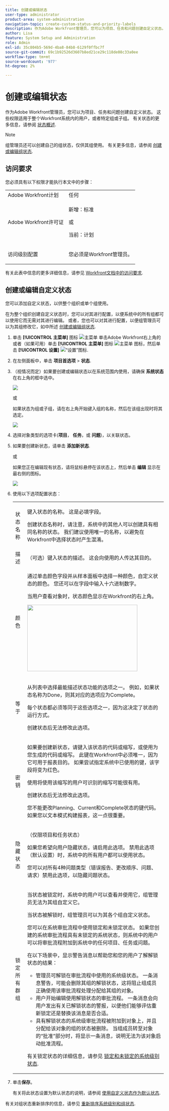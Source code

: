 ```yaml
---
title: 创建或编辑状态
user-type: administrator
product-area: system-administration
navigation-topic: create-custom-status-and-priority-labels
description: 作为Adobe Workfront管理员，您可以为项目、任务和问题创建自定义状态。
author: Lisa
feature: System Setup and Administration
role: Admin
exl-id: 35c804b5-569d-4ba8-84b8-6129f0ffbc7f
source-git-commit: 69c1b92526d3607b8ed21ce29c118de08c33a0ee
workflow-type: tm+mt
source-wordcount: '977'
ht-degree: 2%

---
```


# 创建或编辑状态

<!-- Audited: 1/2024 -->

<!--DON'T DELETE, DRAFT OR HIDE THIS ARTICLE. IT IS LINKED TO THE PRODUCT THROUGH CONTEXT SENSITIVE HELP LINKS.-->

作为Adobe Workfront管理员，您可以为项目、任务和问题创建自定义状态。 这些权限适用于整个Workfront系统内的用户，或者特定组或子组。 有关状态的更多信息，请参阅 [状态概述](../../../administration-and-setup/customize-workfront/creating-custom-status-and-priority-labels/statuses-overview.md).

>[!NOTE]
>
>组管理员还可以创建自己的组状态，仅供其组使用。 有关更多信息，请参阅 [创建或编辑组状态](../../../administration-and-setup/manage-groups/manage-group-statuses/create-or-edit-a-group-status.md).

## 访问要求

您必须具有以下权限才能执行本文中的步骤：

<table style="table-layout:auto"> 
 <col> 
 <col> 
 <tbody> 
  <tr> 
   <td role="rowheader">Adobe Workfront计划</td> 
   <td>任何</td> 
  </tr> 
  <tr> 
   <td role="rowheader">Adobe Workfront许可证</td> 
   <td>
     <p>新增：标准</p>
     <p>或</p>
     <p>当前：计划</p>
   </td> 
  </tr> 
  <tr> 
   <td role="rowheader">访问级别配置</td> 
   <td> <p>您必须是Workfront管理员。</p>  </td> 
  </tr> 
 </tbody> 
</table>

有关此表中信息的更多详细信息，请参见 [Workfront文档中的访问要求](/help/quicksilver/administration-and-setup/add-users/access-levels-and-object-permissions/access-level-requirements-in-documentation.md).

## 创建或编辑自定义状态

您可以添加自定义状态，以供整个组织或单个组使用。

在为整个组织创建自定义状态时，您可以对其进行配置，以便系统中的所有组都可以使用它而无需对其进行编辑。 或者，您也可以对其进行配置，以便组管理员可以为其组修改它，如中所述 [创建或编辑组状态](../../../administration-and-setup/manage-groups/manage-group-statuses/create-or-edit-a-group-status.md).

1. 单击 **[!UICONTROL 主菜单]** 图标 ![主菜单](/help/_includes/assets/main-menu-icon.png) 单击Adobe Workfront右上角的或者（如果可用）单击 **[!UICONTROL 主菜单]** 图标 ![主菜单](/help/_includes/assets/main-menu-icon-left-nav.png) 图标，然后单击 **[!UICONTROL 设置]** ![“设置”图标](/help/_includes/assets/gear-icon-setup.png).

1. 在左侧面板中，单击 **项目首选项** > **状态**.

1. （视情况而定）如果要创建或编辑状态以在系统范围内使用，请确保 **系统状态** 在右上角的框中选中。

   ![](assets/system-statuses-in-upper-rt-corner-new.jpg)

   或

   如果状态为组或子组，请在右上角开始键入组的名称，然后在该组出现时将其选定。

   ![](assets/system-statuses-in-upper-rt-corner-group.jpg)

1. 选择对象类型的选项卡(**项目**， **任务**，或 **问题**)，以关联状态。

1. 如果要创建新状态，请单击 **添加新状态**.

   或

   如果您正在编辑现有状态，请将鼠标悬停在该状态上，然后单击 **编辑** 显示在最右侧的图标。

   ![](assets/custom-status-edit.png)

1. 使用以下选项配置状态：

   <table style="table-layout:auto"> 
    <col> 
    <col> 
    <tbody> 
     <tr> 
      <td role="rowheader">状态名称</td> 
      <td> <p>键入状态的名称。 这是必填字段。</p> <p>创建状态名称时，请注意，系统中的其他人可以创建具有相同名称的状态。 我们建议使用唯一的名称，以避免在Workfront中选择状态时产生混淆。</p> </td> 
     </tr> 
     <tr> 
      <td role="rowheader">描述</td> 
      <td>（可选）键入状态的描述。 这会向使用的人传达其目的。</td> 
     </tr> 
     <tr> 
      <td role="rowheader">颜色</td> 
      <td> <p>通过单击颜色字段并从样本面板中选择一种颜色，自定义状态的颜色。 您还可以在字段中输入十六进制数字。</p> <p>当用户查看对象时，状态颜色显示在Workfront的右上角。</p> <img src="assets/status-color.png" style="width: 350;height: 211;"> </p> </td> 
     </tr> 
     <tr> 
      <td role="rowheader">等于</td> 
      <td> <p>从列表中选择最能描述状态功能的选项之一。 例如，如果状态名称为Done，则其对应的选项应为Complete。</p> <p>每个状态都必须等同于这些选项之一，因为这决定了状态的运行方式。</p> <p>创建状态后无法修改此选项。</p> </td> 
     </tr> 
     <tr> 
      <td role="rowheader">密钥</td> 
      <td> <p>如果要创建新状态，请键入该状态的代码或缩写，或使用为您生成的代码或缩写。 此键在Workfront中必须唯一，因为它可用于报表目的。 如果尝试指定系统中已使用的键，该字段将变为红色。</p> <p>使用将使用该缩写的用户可识别的缩写可能很有用。</p> <p>创建状态后无法修改此选项。</p> <p>您不能更改Planning、Current和Complete状态的键代码。 如果您以文本模式构建报表，这一点很重要。</p> </td> 
     </tr> 
     <tr> 
      <td role="rowheader">隐藏状态</td> 
      <td> <p>（仅限项目和任务状态）</p> <p>如果您希望向用户隐藏状态，请启用此选项。 禁用此选项（默认设置）时，系统中的所有用户都可以使用状态。</p> <p>您可以对所有4种问题类型（错误报告、更改顺序、问题、请求）禁用此选项，以隐藏问题状态。</p> </td> 
     </tr> 
     <tr> 
      <td role="rowheader">锁定所有群组</td> 
      <td>
       <p>当状态被锁定时，系统中的用户可以查看并使用它，组管理员无法为其组自定义它。</p> 
       <p>当状态被解锁时，组管理员可以为其各个组自定义状态。</p>

   <div>
       <p>您可以在系统审批流程中使用锁定和未锁定状态。 如果您创建的系统审批流程具有未锁定的系统状态，则系统中的用户可以将审批流程附加到系统中的任何项目、任务或问题。</p>
       <p> 在以下场景中，显示警告消息以帮助您和您的用户了解解锁状态的结果：</p>
       <ul>
       <li>管理员可解锁在审批流程中使用的系统级状态。 一条消息警告，可能会删除其组的解锁状态，这将阻止组成员正确使用该审批流程处理分配给其组的对象。</li>
       <li>用户开始编辑使用解锁状态的审批流程。 一条消息会向用户发出有关已解锁状态的警报，以便他们能够评估重新锁定还是替换该消息是否合适。</li>
       <li>具有解锁状态的系统级审批流程被附加到对象上，并且分配给该对象的组的状态被删除。 当组成员转至对象的“批准”部分时，将显示一条消息，说明无法为该对象启动批准流程。</li>
       </ul>
       <p>有关锁定状态的详细信息，请参见 <a href="../../../administration-and-setup/customize-workfront/creating-custom-status-and-priority-labels/lock-or-unlock-a-custom-system-level-status.md" class="MCXref xref">锁定和未锁定的系统级别状态</a>.</p>
       </div>
      </td>
     </tr> 
    </tbody> 
   </table>

1. 单击&#x200B;**保存**。

   有关将此状态设置为默认状态的说明，请参阅 [使用自定义状态作为默认状态](../../../administration-and-setup/customize-workfront/creating-custom-status-and-priority-labels/use-custom-statuses-as-default-statuses.md).

有关对组状态重新排序的信息，请参见 [重新排序系统级别和组状态](../../../administration-and-setup/customize-workfront/creating-custom-status-and-priority-labels/reorder-system-statuses.md).
